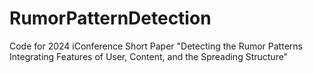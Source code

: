 # RumorPatternDetection
Code for 2024 iConference Short Paper "Detecting the Rumor Patterns Integrating Features of User, Content, and the Spreading Structure"
